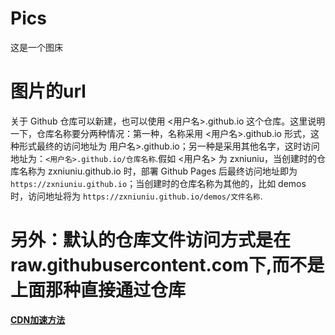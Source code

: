 # Pics
这是一个图床
# 图片的url
关于 Github 仓库可以新建，也可以使用 <用户名>.github.io 这个仓库。这里说明一下，仓库名称要分两种情况：第一种，名称采用 <用户名>.github.io 形式，这种形式最终的访问地址为 用户名>.github.io；另一种是采用其他名字，这时访问地址为：`<用户名>.github.io/仓库名称`.假如 <用户名> 为 zxniuniu，当创建时的仓库名称为 zxniuniu.github.io 时，部署 Github Pages 后最终访问地址即为 `https://zxniuniu.github.io`；当创建时的仓库名称为其他的，比如 demos 时，访问地址将为 `https://zxniuniu.github.io/demos/文件名称`.
# 另外：默认的仓库文件访问方式是在raw.githubusercontent.com下,而不是上面那种直接通过仓库
**[CDN加速方法](https://ld246.com/article/1608014680326)**
